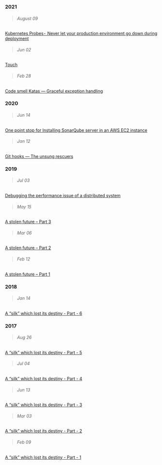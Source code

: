 ### 2021

> ###### August 09
 [Kubernetes Probes -  Never let your production environment go down during deployment](https://akhil-ghatiki.github.io/#/kubernetes-probes)

> ###### Jun 02
 [Touch](https://akhil-ghatiki.github.io/#/touch)

 > ###### Feb 28
 [Code smell Katas — Graceful exception handling](https://akhil-ghatiki.github.io/#/code-smell-katas-graceful-exception-handling)
 

### 2020

 > ###### Jun 14
 [One point stop for Installing SonarQube server in an AWS EC2 instance](https://akhil-ghatiki.github.io/#/sonar-aws)

 > ###### Jan 12
 [Git hooks — The unsung rescuers](https://akhil-ghatiki.github.io/#/git-hooks-unsung-rescuers)


### 2019

> ###### Jul 03
 [Debugging the performance issue of a distributed system](https://akhil-ghatiki.github.io/#/debugging-performance-of-distributed-system)

 > ###### May 15
 [A stolen future – Part 3](https://akhil-ghatiki.github.io/#/stolen-future-3)
 
 > ###### Mar 06
 [A stolen future – Part 2](https://akhil-ghatiki.github.io/#/stolen-future-2)
 
 > ###### Feb 12
 [A stolen future – Part 1](https://akhil-ghatiki.github.io/#/stolen-future-1)

### 2018

 > ###### Jan 14
 [A “silk” which lost its destiny - Part - 6](https://akhil-ghatiki.github.io/#/silk-destiny-6)
 
### 2017

 > ###### Aug 26
 [A “silk” which lost its destiny - Part - 5](https://akhil-ghatiki.github.io/#/silk-destiny-5)
 
 > ###### Jul 04
 [A “silk” which lost its destiny - Part - 4](https://akhil-ghatiki.github.io/#/silk-destiny-4)
 
 > ###### Jun 13
 [A “silk” which lost its destiny - Part - 3](https://akhil-ghatiki.github.io/#/silk-destiny-3)
 
 > ###### Mar 03
 [A “silk” which lost its destiny - Part - 2](https://akhil-ghatiki.github.io/#/silk-destiny-2)

 > ###### Feb 09
[A “silk” which lost its destiny - Part - 1](https://akhil-ghatiki.github.io/#/silk-destiny-1)
 
 
 
 
 
